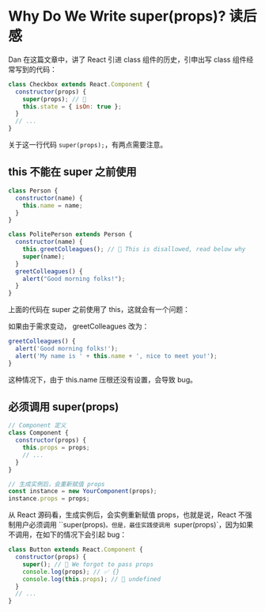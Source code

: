 # Why Do We Write super(props)? 读后感

Dan 在这篇文章中，讲了 React 引进 class 组件的历史，引申出写 class 组件经常写到的代码：

```javascript
class Checkbox extends React.Component {
  constructor(props) {
    super(props); // 🤖
    this.state = { isOn: true };
  }
  // ...
}
```

关于这一行代码 `super(props);`，有两点需要注意。

## this 不能在 super 之前使用

```javascript
class Person {
  constructor(name) {
    this.name = name;
  }
}

class PolitePerson extends Person {
  constructor(name) {
    this.greetColleagues(); // 🔴 This is disallowed, read below why
    super(name);
  }
  greetColleagues() {
    alert("Good morning folks!");
  }
}
```

上面的代码在 super 之前使用了 this，这就会有一个问题：

如果由于需求变动， greetColleagues 改为：

```javascript
greetColleagues() {
  alert('Good morning folks!');
  alert('My name is ' + this.name + ', nice to meet you!');
}
```

这种情况下，由于 this.name 压根还没有设置，会导致 bug。

## 必须调用 super(props)

```javascript
// Component 定义
class Component {
  constructor(props) {
    this.props = props;
    // ...
  }
}

// 生成实例后，会重新赋值 props
const instance = new YourComponent(props);
instance.props = props;
```

从 React 源码看，生成实例后，会实例重新赋值 props，也就是说，React 不强制用户必须调用 ``super(props)`。但是，最佳实践使调用 `super(props)`，因为如果不调用，在如下的情况下会引起 bug：

```javascript
class Button extends React.Component {
  constructor(props) {
    super(); // 😬 We forgot to pass props
    console.log(props); // ✅ {}
    console.log(this.props); // 😬 undefined
  }
  // ...
}
```
